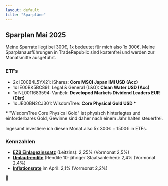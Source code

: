 ```yaml
---
layout: default
title: "Sparpläne"
---
```


## **Sparplan Mai 2025**

Meine Sparrate liegt bei 300€, 1x bedeutet für mich also 1x 300€.
Meine Sparplanausführungen in TradeRepublic sind kostenfrei und werden zur Monatsmitte ausgeführt.

### ETFs

- 2x IE00B4L5YX21: iShares: **Core MSCI Japan IMI USD (Acc)**
- 1x IE00BK5BC891: Legal & General (L&G): **Clean Water USD (Acc)**
- 1x NL0011683594: VanEck: **Developed Markets Dividend Leaders EUR (Dist)**
- 1x JE00BN2CJ301: WisdomTree: **Core Physical Gold USD \***

**\*** "WisdomTree Core Physical Gold" ist physisch hinterlegtes und einforderbares Gold, Gewinne sind daher nach einem Jahr halten steuerfrei.

Ingesamt investiere ich diesen Monat also 5x 300€ = 1500€ in ETFs.

### Kennzahlen

- [**EZB Einlagezinssatz**](https://www.onvista.de/zinsen/EZB-Einlagezinssatz-9343474) (Leitzins): 2,25% (Vormonat 2,5%)
- [**Umlaufrendite**](https://www.onvista.de/zinsen/Umlaufrendite-1490830) (Rendite 10-jähriger Staatsanleihen): 2,4% (Vormonat 2,4%)
- [**Inflationsrate**](https://www.destatis.de/DE/Themen/Wirtschaft/Konjunkturindikatoren/Basisdaten/vpi001j.html) im April: 2,1% (Vormonat 2,2%)

🐂
